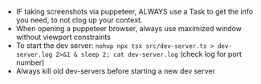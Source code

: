 - IF taking screenshots via puppeteer, ALWAYS use a Task to get the info you need, to not clog up your context.
- When opening a puppeteer browser, always use maximized window without viewport constraints
- To start the dev server: `nohup npx tsx src/dev-server.ts > dev-server.log 2>&1 & sleep 2; cat dev-server.log` (check log for port number)
- Always kill old dev-servers before starting a new dev server
